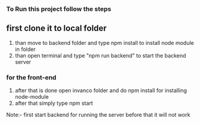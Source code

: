 ### To Run this project follow the steps
## first clone it to local folder

1) than move to backend folder and type npm install to install node module in folder 
2) than open terminal and type "npm run backend" to start the backend server 

### for the front-end 
1) after that is done open invanco folder and do npm install for installing node-module 
2) after that simply type npm start 


Note:- first start backend for running the server before that it will not work 
